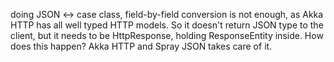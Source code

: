 doing JSON <-> case class, field-by-field conversion is not enough,
as Akka HTTP has all well typed HTTP models. So it doesn't return JSON type to the client, but it needs to be HttpResponse, holding ResponseEntity inside. How does this happen? Akka HTTP and Spray JSON takes care of it.
